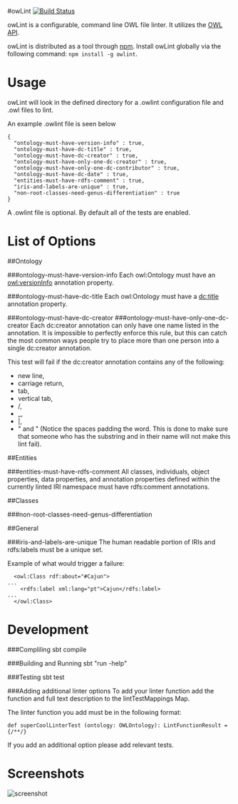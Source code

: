 #owLint [![Build Status](https://travis-ci.org/Samangan/owLint.svg?branch=master)](http://travis-ci.org/Samangan/owLint)


owLint is a configurable, command line OWL file linter. It utilizes the [OWL API](https://github.com/owlcs/owlapi).

owLint is distributed as a tool through [npm](https://www.npmjs.org/package/owlint).
Install owLint globally via the following command: `npm install -g owlint`.

Usage
=====

owLint will look in the defined directory for a .owlint configuration file and .owl files to lint.

An example .owlint file is seen below

```
{
  "ontology-must-have-version-info" : true,
  "ontology-must-have-dc-title" : true,
  "ontology-must-have-dc-creator" : true,
  "ontology-must-have-only-one-dc-creator" : true,
  "ontology-must-have-only-one-dc-contributor" : true,
  "ontology-must-have-dc-date" : true,
  "entities-must-have-rdfs-comment" : true,
  "iris-and-labels-are-unique" : true,
  "non-root-classes-need-genus-differentiation" : true
}
```
A .owlint file is optional. By default all of the tests are enabled.


List of Options
=====================
##Ontology

###ontology-must-have-version-info
Each owl:Ontology must have an [owl:versionInfo](http://www.w3.org/TR/owl-ref/#versionInfo-def) annotation property.

###ontology-must-have-dc-title
Each owl:Ontology must have a [dc:title](http://dublincore.org/documents/2012/06/14/dcmi-terms/?v=elements#title) annotation property.

###ontology-must-have-dc-creator
###ontology-must-have-only-one-dc-creator
Each dc:creator annotation can only have one name listed in the annotation. It is impossible to perfectly enforce this rule, but this can catch the most common ways people try to place more than one person into a single dc:creator annotation.

This test will fail if the dc:creator annotation contains any of the following: 
* new line, 
* carriage return, 
* tab, 
* vertical tab, 
* /, 
* _, 
* |,
* " and " (Notice the spaces padding the word. This is done to make sure that someone who has the substring and in their name will not make this lint fail). 

##Entities


###entities-must-have-rdfs-comment
All classes, individuals, object properties, data properties, and annotation properties defined within the currently linted IRI namespace must have rdfs:comment annotations.
  

##Classes

###non-root-classes-need-genus-differentiation

##General

###iris-and-labels-are-unique
The human readable portion of IRIs and rdfs:labels must be a unique set. 

Example of what would trigger a failure:

```
  <owl:Class rdf:about="#Cajun">
...
    <rdfs:label xml:lang="pt">Cajun</rdfs:label>
...
  </owl:Class>
```

Development
===========

###Compliling
sbt compile

###Building and Running
sbt "run -help"

###Testing
sbt test

###Adding additional linter options
To add your linter function add the function and full text description to the lintTestMappings Map.

The linter function you add must be in the following format:

```
def superCoolLinterTest (ontology: OWLOntology): LintFunctionResult = {/**/}
```

If you add an additional option please add relevant tests.


Screenshots
===========
![screenshot](http://i.imgur.com/AnKPqqU.png)

